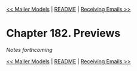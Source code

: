 [&lt;&lt; Mailer Models](ch181-mailer-models.md) | [README](README.md) | [Receiving Emails &gt;&gt;](ch183-receiving-emails.md)

# Chapter 182. Previews

*Notes forthcoming*

[&lt;&lt; Mailer Models](ch181-mailer-models.md) | [README](README.md) | [Receiving Emails &gt;&gt;](ch183-receiving-emails.md)